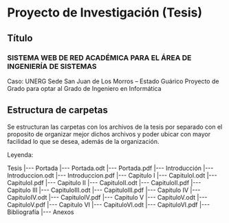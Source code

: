 # Proyecto de Investigación (Tesis)
## Título
### SISTEMA WEB DE RED ACADÉMICA PARA EL ÁREA DE INGENIERÍA DE SISTEMAS
Caso: UNERG Sede San Juan de Los Morros – Estado Guárico
Proyecto de Grado para optar al Grado de Ingeniero en Informática

## Estructura de carpetas
Se estructuran las carpetas con los archivos de la tesis por separado con el proposito de organizar mejor dichos archivos y poder ubicar con mayor facilidad lo que se desea, además de la organización.

Leyenda:

Tesis
    |--- Portada
        |--- Portada.odt
        |--- Portada.pdf
    |--- Introducción
        |--- Introduccion.odt
        |--- Introduccion.pdf
    |--- Capitulo I
        |--- CapituloI.odt
        |--- CapituloI.pdf
    |--- Capitulo II
        |--- CapituloII.odt
        |--- CapituloII.pdf
    |--- Capitulo III
        |--- CapituloIII.odt
        |--- CapituloIII.pdf
    |--- Capitulo IV
        |--- CapituloIV.odt
        |--- CapituloIV.pdf
    |--- Capitulo V
        |--- CapituloV.odt
        |--- CapituloV.pdf
    |--- Capitulo VI
        |--- CapituloVI.odt
        |--- CapituloVI.pdf
    |--- Bibliografía
    |--- Anexos